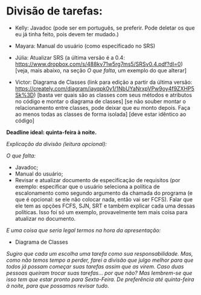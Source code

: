 Divisão de tarefas:
===================

+ Kelly: Javadoc (pode ser em português, se preferir. Pode deletar os que eu já tinha feito, pois devem ter mudado.)

+ Mayara: Manual do usuário (como especificado no SRS)

+ Júlia: Atualizar SRS (a última versão é a 0.4: https://www.dropbox.com/s/488kv71w5rg7ms5/SRSv0.4.pdf?dl=0) [veja, mais abaixo, na seção *O que falta*, um exemplo do que alterar]

+ Victor: Diagrama de Classes (link para edição a partir da última versão: https://creately.com/diagram/iayqpk0y1/1NbUYaNrxpVPw9oy4f9ZXHP5Sk%3D) [basta ver quais são as classes com seus métodos e atributos no código e montar o diagrama de classes] [se não souber montar o relacionamento entre classes, pode deixar que eu monto depois. Faça ao menos todas as classes de forma isolada] [deve estar idêntico ao código]

**Deadline ideal: quinta-feira à noite.**

*Explicação da divisão (leitura opcional):*

*O que falta:*

+ Javadoc;
+ Manual do usuário;
+ Revisar e atualizar documento de especificação de requisitos (por exemplo: especificar que o usuário seleciona a política de escalonamento como segundo argumento da chamada do programa (e que é opcional: se ele não colocar nada, então vai ser FCFS). Falar que ele tem as opções FCFS, SJN, SRT e também explicar cada uma dessas políticas. Isso foi só um exemplo, provavelmente tem mais coisa para atualizar no documento.

*E uma coisa que seria legal termos na hora da apresentação:*

+ Diagrama de Classes

*Sugiro que cada um escolha uma tarefa como sua responsabilidade. Mas, como não temos tempo a perder, farei a divisão que julgo melhor para que todos já possam começar suas tarefas assim que as virem. Caso duas pessoas queiram trocar suas tarefas... por que não? Mas lembrem-se que isso tem que estar pronto para Sexta-Feira. De preferência até quinta-feira à noite, para que possamos revisar tudo.*
